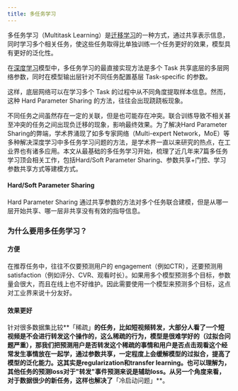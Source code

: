 ```yaml
---
title: 多任务学习
---
```


多任务学习（Multitask Learning）是[迁移学习](https://aitechtogether.com/tag/迁移学习)的一种方式，通过共享表示信息，同时学习多个相关任务，使这些任务取得比单独训练一个任务更好的效果，模型具有更好的泛化性。

在[深度学习](https://aitechtogether.com/tag/深度学习)模型中，多任务学习的最直接实现方法是多个 Task 共享底层的多层网络参数，同时在模型输出层针对不同任务配置基层 Task-specific 的参数。

这样，底层网络可以在学习多个 Task 的过程中从不同角度提取样本信息。然而，这种 Hard Parameter Sharing 的方法，往往会出现跷跷板现象。

不同任务之间虽然存在一定的关联，但是也可能存在冲突。联合训练导致不相关甚至冲突的任务之间出现负迁移的现象，影响最终效果。为了解决Hard Parameter Sharing的弊端，学术界涌现了如多专家网络（Multi-expert  Network，MoE）等多种解决深度学习中多任务学习问题的方法，是学术界一直以来研究的热点，在工业界也有诸多应用。本文从最基础的多任务学习开始，梳理了近几年来7篇多任务学习顶会相关工作，包括Hard/Soft Parameter Sharing、参数共享+门控、学习参数共享方式等建模方式。

#### Hard/Soft Parameter Sharing

Hard Parameter Sharing 通过共享参数的方法对多个任务联合建模，但是从哪一层开始共享、哪一层非共享没有有效的指导信息。

### 为什么要用多任务学习？

#### 方便

在推荐任务中，往往不仅要预测用户的 engagement（例如CTR），还要预测用 satisfaction（例如评分、CVR、观看时长）。如果用多个模型预测多个目标，参数量会很大，而且在线上也不好维护。因此需要使用一个模型来预测多个目标，这点对工业界来说十分友好。

#### 效果更好

针对很多数据集比较**「稀疏」**的任务，比如短视频转发，大部分人看了一个短视频是不会进行转发这个操作的，这么稀疏的行为，模型是很难学好的（过拟合问题严重），那我们把预测用户是否转发这个稀疏的事情和用户是否点击观看这个经常发生事情放在一起学，通过参数共享，一定程度上会缓解模型的过拟合，提高了模型的泛化能力。这其实是regularization和transfer  learning。也可以理解为，其他任务的预测loss对于"转发"事件预测来说是辅助loss。从另一个角度来看，对于数据很少的新任务，这样也解决了**「冷启动问题」**。